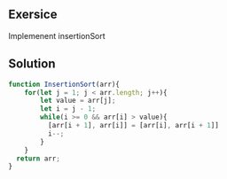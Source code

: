 ## Exersice

Implemenent insertionSort

## Solution

```js
function InsertionSort(arr){
    for(let j = 1; j < arr.length; j++){
        let value = arr[j];
        let i = j - 1;
        while(i >= 0 && arr[i] > value){
          [arr[i + 1], arr[i]] = [arr[i], arr[i + 1]]
          i--;
        }
    }
  return arr;
}
```